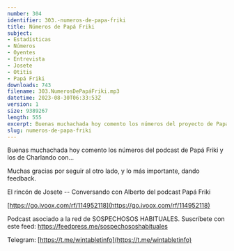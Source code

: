 ```yaml
---
number: 304
identifier: 303.-numeros-de-papa-friki
title: Números de Papá Friki
subject:
- Estadísticas
- Números
- Oyentes
- Entrevista
- Josete
- Otitis
- Papá Friki
downloads: 743
filename: 303.NumerosDePapáFriki.mp3
datetime: 2023-08-30T06:33:53Z
version: 1
size: 9389267
length: 555
excerpt: Buenas muchachada hoy comento los números del proyecto de Papá Friki para daros las gracias por estar al otro lado escuchando.
slug: numeros-de-papa-friki
---
```

Buenas muchachada hoy comento los números del podcast de Papá Friki y los de Charlando con...

Muchas gracias por seguir al otro lado, y lo más importante, dando feedback.

El rincón de Josete -- Conversando con Alberto del podcast Papá Friki

[https://go.ivoox.com/rf/114952118](https://go.ivoox.com/rf/114952118)

Podcast asociado a la red de SOSPECHOSOS HABITUALES. Suscríbete con este feed: https://feedpress.me/sospechososhabituales

Telegram: [https://t.me/wintabletinfo](https://t.me/wintabletinfo)